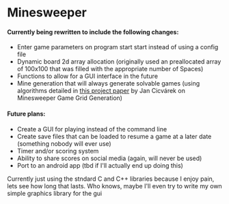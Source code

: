 # Minesweeper
#### Currently being rewritten to include the following changes\:
- Enter game parameters on program start start instead of using a config file
- Dynamic board 2d array allocation (originally used an preallocated array of 100x100 that was filled with the appropriate number of Spaces)
- Functions to allow for a GUI interface in the future
- Mine generation that will always generate solvable games (using algorithms detailed in [this project paper](https://dspace.cvut.cz/bitstream/handle/10467/68632/F3-BP-2017-Cicvarek-Jan-Algorithms%20for%20Minesweeper%20Game%20Grid%20Generation.pdf?sequence=-1&isAllowed=y) by Jan Cicvárek on Minesweeper Game Grid Generation)

#### Future plans\:
- Create a GUI for playing instead of the command line
- Create save files that can be loaded to resume a game at a later date (something nobody will ever use)
- Timer and/or scoring system
- Ability to share scores on social media (again, will never be used)
- Port to an android app (tbd if I'll actually end up doing this)

Currently just using the stndard C and C++ libraries because I enjoy pain, lets see how long that lasts. Who knows, maybe I'll even try to write my own simple graphics library for the gui

